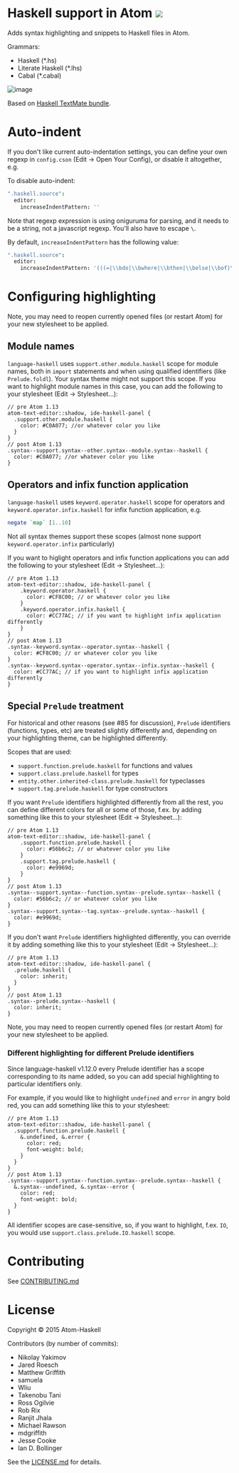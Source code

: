 # Haskell support in Atom ![](https://david-dm.org/atom-haskell/language-haskell.svg)

Adds syntax highlighting and snippets to Haskell files in Atom.

Grammars:

* Haskell (\*.hs)
* Literate Haskell (\*.lhs)
* Cabal (\*.cabal)

![image](https://cloud.githubusercontent.com/assets/7275622/8120540/f16d7ee6-10a8-11e5-9b9d-223ff05a54c6.png)

Based on [Haskell TextMate bundle](https://github.com/textmate/haskell.tmbundle).

# Auto-indent

If you don't like current auto-indentation settings, you can define your own regexp in `config.cson` (Edit -> Open Your Config), or disable it altogether, e.g.

To disable auto-indent:

```cson
".haskell.source":
  editor:
    increaseIndentPattern: ''
```

Note that regexp expression is using oniguruma for parsing, and it needs to be a string, not a javascript regexp. You'll also have to escape `\`.

By default, `increaseIndentPattern` has the following value:

```cson
".haskell.source":
  editor:
    increaseIndentPattern: '(((=|\\bdo|\\bwhere|\\bthen|\\belse|\\bof)\\s*)|(\\bif(?!.*\\bthen\\b.*\\belse\\b.*).*))$'
```

# Configuring highlighting

Note, you may need to reopen currently opened files (or restart Atom) for your new stylesheet to be applied.

## Module names

`language-haskell` uses `support.other.module.haskell` scope for module names, both in `import` statements and when using qualified identifiers (like `Prelude.foldl`). Your syntax theme might not support this scope. If you want to highlight module names in this case, you can add the following to your stylesheet (Edit → Stylesheet...):

```less
// pre Atom 1.13
atom-text-editor::shadow, ide-haskell-panel {
  .support.other.module.haskell {
    color: #C0A077; //or whatever color you like
  }
}
// post Atom 1.13
.syntax--support.syntax--other.syntax--module.syntax--haskell {
  color: #C0A077; //or whatever color you like
}
```

## Operators and infix function application

`language-haskell` uses `keyword.operator.haskell` scope for operators and `keyword.operator.infix.haskell` for infix function application, e.g.

```haskell
negate `map` [1..10]
```

Not all syntax themes support these scopes (almost none support `keyword.operator.infix` particularly)

If you want to higlight operators and infix function applications you can add the following to your stylesheet (Edit → Stylesheet...):

```less
// pre Atom 1.13
atom-text-editor::shadow, ide-haskell-panel {
    .keyword.operator.haskell {
      color: #CF8C00; // or whatever color you like
    }
    .keyword.operator.infix.haskell {
      color: #CC77AC; // if you want to highlight infix application differently
    }
}
// post Atom 1.13
.syntax--keyword.syntax--operator.syntax--haskell {
  color: #CF8C00; // or whatever color you like
}
.syntax--keyword.syntax--operator.syntax--infix.syntax--haskell {
  color: #CC77AC; // if you want to highlight infix application differently
}
```

## Special `Prelude` treatment

For historical and other reasons (see #85 for discussion), `Prelude` identifiers (functions, types, etc) are treated slightly differently and, depending on your highlighting theme, can be highlighted differently.

Scopes that are used:

* `support.function.prelude.haskell` for functions and values
* `support.class.prelude.haskell` for types
* `entity.other.inherited-class.prelude.haskell` for typeclasses
* `support.tag.prelude.haskell` for type constructors

If you want `Prelude` identifiers highlighted differently from all the rest, you can define different colors for all or some of those, f.ex. by adding something like this to your stylesheet (Edit → Stylesheet...):

```less
// pre Atom 1.13
atom-text-editor::shadow, ide-haskell-panel {
    .support.function.prelude.haskell {
      color: #56b6c2; // or whatever color you like
    }
    .support.tag.prelude.haskell {
      color: #e9969d;
    }
}
// post Atom 1.13
.syntax--support.syntax--function.syntax--prelude.syntax--haskell {
  color: #56b6c2; // or whatever color you like
}
.syntax--support.syntax--tag.syntax--prelude.syntax--haskell {
  color: #e9969d;
}
```

If you don't want `Prelude` identifiers highlighted differently, you can override it by adding something like this to your stylesheet (Edit → Stylesheet...):

```less
// pre Atom 1.13
atom-text-editor::shadow, ide-haskell-panel {
  .prelude.haskell {
    color: inherit;
  }
}
// post Atom 1.13
.syntax--prelude.syntax--haskell {
  color: inherit;
}
```

Note, you may need to reopen currently opened files (or restart Atom) for your new stylesheet to be applied.

### Different highlighting for different Prelude identifiers

Since language-haskell v1.12.0 every Prelude identifier has a scope corresponding to its name added, so you can add special highlighting to particular identifiers only.

For example, if you would like to highlight `undefined` and `error` in angry bold red, you can add something like this to your stylesheet:

```less
// pre Atom 1.13
atom-text-editor::shadow, ide-haskell-panel {
  .support.function.prelude.haskell {
    &.undefined, &.error {
      color: red;
      font-weight: bold;
    }
  }
}
// post Atom 1.13
.syntax--support.syntax--function.syntax--prelude.syntax--haskell {
  &.syntax--undefined, &.syntax--error {
    color: red;
    font-weight: bold;
  }
}
```

All identifier scopes are case-sensitive, so, if you want to highlight, f.ex. `IO`, you would use `support.class.prelude.IO.haskell` scope.

# Contributing

See [CONTRIBUTING.md](https://github.com/atom-haskell/language-haskell/blob/master/CONTRIBUTING.md)

# License

Copyright © 2015 Atom-Haskell

Contributors (by number of commits):

<!-- BEGIN CONTRIBUTORS LIST -->
* Nikolay Yakimov
* Jared Roesch
* Matthew Griffith
* samuela
* Wliu
* Takenobu Tani
* Ross Ogilvie
* Rob Rix
* Ranjit Jhala
* Michael Rawson
* mdgriffith
* Jesse Cooke
* Ian D. Bollinger
<!-- END CONTRIBUTORS LIST -->

See the [LICENSE.md][LICENSE] for details.

[LICENSE]: https://github.com/atom-haskell/language-haskell/blob/master/LICENSE.md
